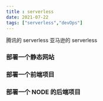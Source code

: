 ```yaml
---
title : serverless
date: 2021-07-22
tags: ["serverless","devOps"]
---
```


腾讯的 serverless
亚马逊的 serverless

<!--more-->

### 部署一个静态网站

### 部署一个前端项目

### 部署一个 NODE 的后端项目